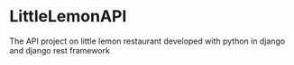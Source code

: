 # LittleLemonAPI
The API project on little lemon restaurant developed with python in django and django rest framework
